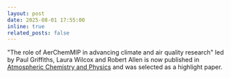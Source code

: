 ```yaml
---
layout: post
date: 2025-08-01 17:55:00
inline: true
related_posts: false
---
```


"The role of AerChemMIP in advancing climate and air quality research" led by Paul Griffiths, Laura Wilcox and Robert Allen is now published in [Atmospheric Chemistry and Physics](https://acp.copernicus.org/articles/25/8289/2025/) and was selected as a highlight paper.